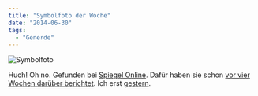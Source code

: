 ```yaml
---
title: "Symbolfoto der Woche"
date: "2014-06-30"
tags:
  - "Generde"
---
```


![Symbolfoto](/img/spiegelonline.png)

Huch! Oh no. Gefunden bei [Spiegel Online](http://www.spiegel.de/netzwelt/web/facebook-experiment-aerger-um-manipulierte-newsfeeds-a-978147.html). Dafür haben sie schon [vor vier Wochen darüber berichtet](http://www.spiegel.de/netzwelt/web/facebook-steuert-ueber-manipulierte-timeline-emotionen-seiner-nutzer-a-973132.html). Ich erst [gestern](http://nicobruenjes.de/2014/06/das-facebookexperiment/).
